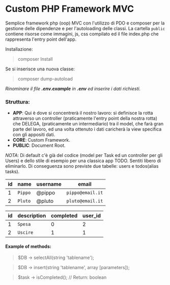 # __Custom PHP Framework MVC__

Semplice framework php (oop) MVC con l'utilizzo di PDO e composer per la gestione delle dipendenze e per l'autoloading delle classi.
La cartella `public` contiene risorse come immagini, js, css compilato ed il file index.php che rappresenta l'entry point dell'app.

Installazione:

> composer Install

Se si inserisce una nuova classe:

> composer dump-autoload


*Rinominare il file __.env.example__ in __.env__ ed inserire i dati richiesti.*


### Struttura:

- __APP__: Qui è dove si concentrerà il nostro lavoro: si definisce la rotta attraverso un controller (praticamente l'entry point della nostra rotta) che DELEGA, (praticamente un intermediario) tra il model, che farà gran parte del lavoro, ed una volta ottenuto i dati caricherà la view specifica con gli appositi dati.
- __CORE__: Custom Framework.
- __PUBLIC__: Document Root.


_NOTA_: Di default c'è già del codice (model per Task ed un controller per gli Users) e dello stile di esempio per una classica app TODO. Sentiti libero di eliminarlo.
Di conseguenza sono previste due tabelle: users e todos(alias tasks).

id | name | username | email
--- | --- | --- | ---
1 | `Pippo` | @pippo | `pippo@email.it`
2 | `Pluto` | @pluto | `pluto@email.it`

id | description | completed | user_id
--- | --- | --- | ---
1 | `Spesa` | 0 | 2
2 | `Uscire` | 1 | 1

#### Example of methods:

> $DB -> selectAll(string 'tablename');

> $DB -> insert(string 'tablename', array [parameters]);

> $task -> isCompleted(); // Return: boolean
